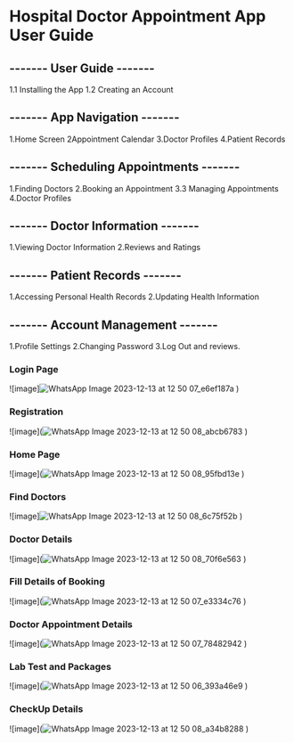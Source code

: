 # Hospital Doctor Appointment App User Guide

## ------- User Guide -------
1.1 Installing the App
1.2 Creating an Account

## ------- App Navigation -------
1.Home Screen
2Appointment Calendar
3.Doctor Profiles
4.Patient Records

## ------- Scheduling Appointments -------
1.Finding Doctors
2.Booking an Appointment
3.3 Managing Appointments
4.Doctor Profiles

## ------- Doctor Information ------- 
1.Viewing Doctor Information
2.Reviews and Ratings

## ------- Patient Records -------
1.Accessing Personal Health Records
2.Updating Health Information

## ------- Account Management -------
1.Profile Settings
2.Changing Password
3.Log Out
and reviews.

### Login Page
![image]![WhatsApp Image 2023-12-13 at 12 50 07_e6ef187a](https://github.com/Sushanthsush43/Doctor_Appointment_Booking_Android_App/assets/108352561/56d5021d-c5e3-439e-a67f-b45861b14bcf)
)
### Registration
![image](![WhatsApp Image 2023-12-13 at 12 50 08_abcb6783](https://github.com/Sushanthsush43/Doctor_Appointment_Booking_Android_App/assets/108352561/9909d939-5642-48c8-839f-d8716e6ac80c)
)
### Home Page
![image](![WhatsApp Image 2023-12-13 at 12 50 08_95fbd13e](https://github.com/Sushanthsush43/Doctor_Appointment_Booking_Android_App/assets/108352561/812fbfbe-c766-4349-a24e-c3d75c2378b3)
)
### Find Doctors
![image]![WhatsApp Image 2023-12-13 at 12 50 08_6c75f52b](https://github.com/Sushanthsush43/Doctor_Appointment_Booking_Android_App/assets/108352561/d94452cb-eece-43c1-9c63-90a2f0cc8ecd)
)
### Doctor Details
![image](![WhatsApp Image 2023-12-13 at 12 50 08_70f6e563](https://github.com/Sushanthsush43/Doctor_Appointment_Booking_Android_App/assets/108352561/95b6afe7-a978-4b27-88cc-f33334c61723)
)
### Fill Details of Booking
![image](![WhatsApp Image 2023-12-13 at 12 50 07_e3334c76](https://github.com/Sushanthsush43/Doctor_Appointment_Booking_Android_App/assets/108352561/64c33fc5-2e49-4220-abc8-cca12e9d7576)
)
### Doctor Appointment Details
![image](![WhatsApp Image 2023-12-13 at 12 50 07_78482942](https://github.com/Sushanthsush43/Doctor_Appointment_Booking_Android_App/assets/108352561/ff678cd3-d264-434b-b6b4-ed7b1f616222)
)
### Lab Test and Packages
![image](![WhatsApp Image 2023-12-13 at 12 50 06_393a46e9](https://github.com/Sushanthsush43/Doctor_Appointment_Booking_Android_App/assets/108352561/f95efc40-ceb8-412e-8b5e-0bfc899e7394)
)
### CheckUp Details
![image](![WhatsApp Image 2023-12-13 at 12 50 08_a34b8288](https://github.com/Sushanthsush43/Doctor_Appointment_Booking_Android_App/assets/108352561/b2d02b7e-ee07-40d6-9c01-ff80f18b5d8d)
)







